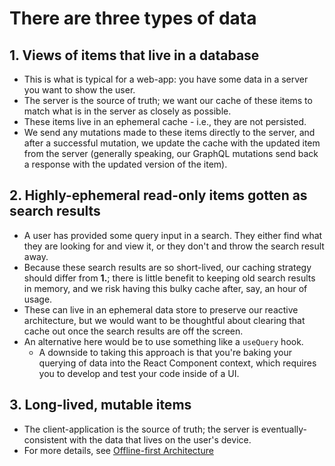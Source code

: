 # There are three types of data

## 1. Views of items that live in a database

- This is what is typical for a web-app:  you have some data in a server you want to show the user.
- The server is the source of truth; we want our cache of these items to match what is in the server as closely as possible.
- These items live in an ephemeral cache - i.e., they are not persisted.
- We send any mutations made to these items directly to the server, and after a successful mutation, we update the cache with the updated item from the server (generally speaking, our GraphQL mutations send back a response with the updated version of the item).

## 2. Highly-ephemeral read-only items gotten as search results

- A user has provided some query input in a search.  They either find what they are looking for and view it, or they don't and throw the search result away.
- Because these search results are so short-lived, our caching strategy should differ from __1.__; there is little benefit to keeping old search results in memory, and we risk having this bulky cache after, say, an hour of usage.
- These can live in an ephemeral data store to preserve our reactive architecture, but we would want to be thoughtful about clearing that cache out once the search results are off the screen.
- An alternative here would be to use something like a `useQuery` hook.
  - A downside to taking this approach is that you're baking your querying of data into the React Component context, which requires you to develop and test your code inside of a UI.

## 3. Long-lived, mutable items

- The client-application is the source of truth; the server is eventually-consistent with the data that lives on the user's device.
- For more details, see [Offline-first Architecture](./offline-first-architecture.md)